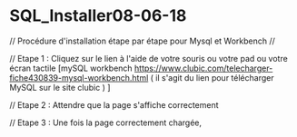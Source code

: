 # SQL_Installer08-06-18
// Procédure d'installation étape par étape pour Mysql et Workbench //  

// Etape 1 :  Cliquez sur le lien à l'aide de votre souris ou votre pad ou votre écran tactile 
[mySQL workbench https://www.clubic.com/telecharger-fiche430839-mysql-workbench.html ( il s'agit du lien pour télécharger MySQL sur le site clubic ) ]

// Etape 2 : Attendre que la page s'affiche correctement

// Etape 3 : Une fois la page correctement chargée, 
